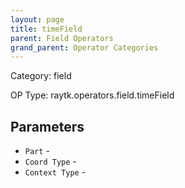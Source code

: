 ```yaml
---
layout: page
title: timeField
parent: Field Operators
grand_parent: Operator Categories
---
```


Category: field

OP Type: raytk.operators.field.timeField

## Parameters

* `Part` - 
* `Coord Type` - 
* `Context Type` -
